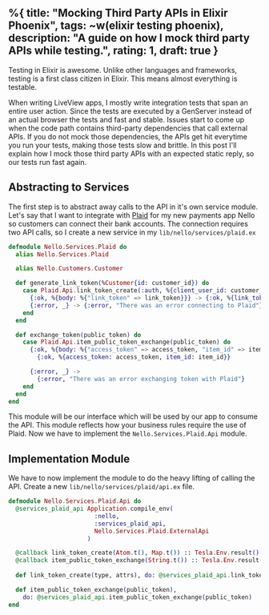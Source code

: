 %{
  title: "Mocking Third Party APIs in Elixir Phoenix",
  tags: ~w(elixir testing phoenix),
  description: "A guide on how I mock third party APIs while testing.",
  rating: 1,
  draft: true
}
---

Testing in Elixir is awesome. Unlike other languages and frameworks, testing is a first class citizen in Elixir. This means almost everything is testable. 

When writing LiveView apps, I mostly write integration tests that span an entire user action. Since the tests are executed by a GenServer instead of an actual browser the tests and fast and stable. Issues start to come up when the code path contains third-party dependencies that call external APIs. If you do not mock those dependencies, the APIs get hit everytime you run your tests, making those tests slow and brittle. In this post I'll explain how I mock those third party APIs with an expected static reply, so our tests run fast again.


## Abstracting to Services
The first step is to abstract away calls to the API in it's own service module. Let's say that I want to integrate with [Plaid](https://plaid.com) for my new payments app Nello so customers can connect their bank accounts. The connection requires two API calls, so I create a new service in my `lib/nello/services/plaid.ex`

``` elixir
defmodule Nello.Services.Plaid do
  alias Nello.Services.Plaid

  alias Nello.Customers.Customer

  def generate_link_token(%Customer{id: customer_id}) do
    case Plaid.Api.link_token_create(:auth, %{client_user_id: customer_id}) do
      {:ok, %{body: %{"link_token" => link_token}}} -> {:ok, %{link_token: link_token}}
      {:error, _} -> {:error, "There was an error connecting to Plaid"}
    end
  end

  def exchange_token(public_token) do
    case Plaid.Api.item_public_token_exchange(public_token) do
      {:ok, %{body: %{"access_token" => access_token, "item_id" => item_id}}} ->
        {:ok, %{access_token: access_token, item_id: item_id}}

      {:error, _} ->
        {:error, "There was an error exchanging token with Plaid"}
    end
  end
end
```

This module will be our interface which will be used by our app to consume the API. This module reflects how your business rules require the use of Plaid. Now we have to implement the `Nello.Services.Plaid.Api` module.


## Implementation Module
We have to now implement the module to do the heavy lifting of calling the API. Create a new `lib/nello/services/plaid/api.ex` file.

```elixir
defmodule Nello.Services.Plaid.Api do
  @services_plaid_api Application.compile_env(
                        :nello,
                        :services_plaid_api,
                        Nello.Services.Plaid.ExternalApi
                      )

  @callback link_token_create(Atom.t(), Map.t()) :: Tesla.Env.result()
  @callback item_public_token_exchange(String.t()) :: Tesla.Env.result()
  
  def link_token_create(type, attrs), do: @services_plaid_api.link_token_create(type, attrs)

  def item_public_token_exchange(public_token),
    do: @services_plaid_api.item_public_token_exchange(public_token)
end
```

